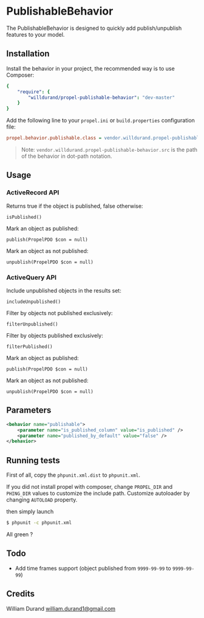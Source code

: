 PublishableBehavior
===================

The PublishableBehavior is designed to quickly add publish/unpublish features to your model.


Installation
------------

Install the behavior in your project, the recommended way is to use Composer:

``` yaml
{
    "require": {
        "willdurand/propel-publishable-behavior": "dev-master"
    }
}
```

Add the following line to your `propel.ini` or `build.properties` configuration file:

``` ini
propel.behavior.publishable.class = vendor.willdurand.propel-publishable-behavior.src.PublishableBehavior
```

> Note: `vendor.willdurand.propel-publishable-behavior.src` is the path of the behavior in dot-path notation.


Usage
-----

### ActiveRecord API ###

Returns true if the object is published, false otherwise:

    isPublished()

Mark an object as published:

    publish(PropelPDO $con = null)

Mark an object as not published:

    unpublish(PropelPDO $con = null)


### ActiveQuery API ###

Include unpublished objects in the results set:

    includeUnpublished()

Filter by objects not published exclusively:

    filterUnpublished()

Filter by objects published exclusively:

    filterPublished()

Mark an object as published:

    publish(PropelPDO $con = null)

Mark an object as not published:

    unpublish(PropelPDO $con = null)


Parameters
----------

``` xml
<behavior name="publishable">
    <parameter name="is_published_column" value="is_published" />
    <parameter name="published_by_default" value="false" />
</behavior>
```

Running tests
-------------

First of all, copy the `phpunit.xml.dist` to `phpunit.xml`.

If you did not install propel with composer, change `PROPEL_DIR` and `PHING_DIR`
values to customize the include path.
Customize autoloader by changing `AUTOLOAD` property.

then simply launch

``` bash
$ phpunit -c phpunit.xml
```

All green ?

Todo
----

* Add time frames support (object published from `9999-99-99` to `9999-99-99`)


Credits
-------

William Durand <william.durand1@gmail.com>

